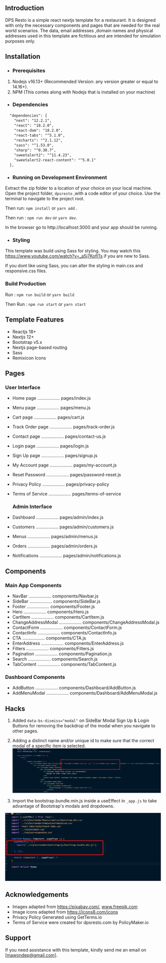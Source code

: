 ## Introduction
DPS Resto is a simple react nextjs  template for a restaurant. It is designed with only the necessary components and pages that are needed for the real world scenarios. The data, email addresses ,domain names and physical addresses  used in this template are fictitious and are intended for simulation purposes only. 

## Installation
- ### Prerequisites
1. Nodejs v16.13+ (Recommended Version: any version greater or equal to 14.16+). 
2. NPM (This comes along with Nodejs that is installed on your machine)

- ### Dependencies
```
  "dependencies": {
    "next": "12.2.1",
    "react": "18.2.0",
    "react-dom": "18.2.0",
    "react-tabs": "^5.1.0",
    "recharts": "^2.1.12",
    "sass": "^1.53.0",
    "sharp": "^0.30.7",
    "sweetalert2": "^11.4.23",
    "sweetalert2-react-content": "^5.0.1"
  },

```
- ### Running on Development Environment
Extract the zip folder to a location of your choice on your local machine. Open the project folder, `dpsresto` ,with a code editor of your choice.
Use the terminal to navigate to the project root.

Then run: `npm install` or `yarn add` .

Then run : `npm run dev` or `yarn dev`.

In the browser go to  http://localhost:3000 and your app should be running.

- ### Styling
This template was build using Sass for styling. You may watch this https://www.youtube.com/watch?v=_a5j7KoflTs if you are new to Sass.

If you dont like using Sass, you can alter the styling in main.css and responsive.css files.

### Build Production
Run : `npm run build` or `yarn build`

Then Run : `npm run start` or `yarn start`


## Template Features
- Reactjs 18+
- Nextjs 12+
- Bootstrap v5.x
- Nextjs page-based routing
- Sass
- Remixicon Icons

## Pages 

   ### User Interface
- Home page .................. pages/index.js
- Menu page .................. pages/menu.js
- Cart page .................. pages/cart.js
- Track Order page .................. pages/track-order.js
- Contact page .................. pages/contact-us.js
- Login page .................. pages/login.js
- Sign Up page .................. pages/signup.js
- My Account page .................. pages/my-account.js
- Reset Password .................. pages/password-reset.js
- Privacy Policy .................. pages/privacy-policy
- Terms of Service .................. pages/terms-of-service

   ### Admin Interface
- Dashboard .................. pages/admin/index.js
- Customers .................. pages/admin/customers.js
- Menus .................. pages/admin/menus.js
- Orders .................. pages/admin/orders.js
- Notifications .................. pages/admin/notifications.js

## Components
  ### Main App Components
- NavBar .................. components/Navbar.js
- SideBar .................. components/SideBar.js
- Footer .................. components/Footer.js
- Hero .................. components/Hero.js
- CartItem .................. components/CartItem.js
- ChangeAddressModal .................. components/ChangeAddressModal.js
- ContactForm .................. components/ContactForm.js
- ContactInfo .................. components/ContactInfo.js
- CTA .................. components/CTA.js
- EnterAddress .................. components/EnterAddress.js
- Filters .................. components/Filters.js
- Pagination .................. components/Pagination.js
- Search .................. components/Search.js
- TabContent .................. components/TabContent.js

### Dashboard Components
- AddButton .................. components/Dashboard/AddButton.js
- AddMenuModal .................. components/Dashboard/AddMenuModal.js


## Hacks
1. Added ``data-bs-dismiss="modal"`` on SideBar Modal Sign Up & Login Buttons for removing the backdrop of the modal when you navigate to other pages. 

2. Adding a distinct name and/or unique id to make sure that the correct modal of a specific item is selected.
![](public/img/hack-2.png)


3. Import the bootstrap.bundle.min.js inside a useEffect in  `_app.js` to take advantage of Bootstrap's modals and dropdowns.

![](public/img/hack-3.png)

## Acknowledgements
- Images adapted from https://pixabay.com/, www.freepik.com
- Image icons adapted from https://icons8.com/icons
- Privacy Policy Generated using GetTerms.io
- Terms of Service were created for dpsresto.com by PolicyMaker.io

## Support 
If you need assistance with this template, kindly send me an email on  [mawondep@gmail.com].